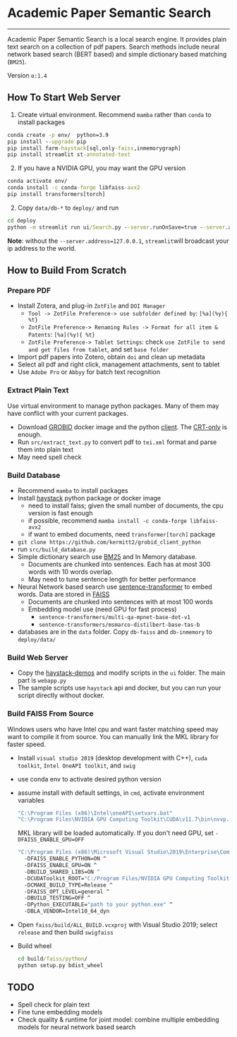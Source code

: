 # Academic Paper Semantic Search

--------


Academic Paper Semantic Search is a local search engine. It provides plain text search on a collection of pdf papers.
Search methods include neural network based search (BERT based) and simple dictionary based matching (`BM25`).

Version `α:1.4`

## How To Start Web Server
1. Create virtual environment. Recommend ``mamba`` rather than `conda` to install packages
  ```cmd
  conda create -p env/  python=3.9 
  pip install --upgrade pip
  pip install farm-haystack[sql,only-faiss,inmemorygraph]
  pip install streamlit st-annotated-text
  ```

2. If you have a NVIDIA GPU, you may want the GPU version 
  ```cmd 
  conda activate env/
  conda install -c conda-forge libfaiss-avx2
  pip install transformers[torch]
  ```

2. Copy `data/db-*` to `deploy/` and run
  ```cmd  
  cd deploy
  python -m streamlit run ui/Search.py --server.runOnSave=true --server.address=127.0.0.1
  ``` 

**Note**: without the ``--server.address=127.0.0.1``, `streamlit`will broadcast your ip address to the world.

## How to Build From Scratch

### Prepare PDF

* Install Zotera, and plug-in ``ZotFile`` and ``DOI Manager``
    * `Tool -> ZotFile Preference-> use subfolder defined by`: `[%a](%y){ %t}`
    * `ZotFile Preference-> Renaming Rules -> Format for all item & Patents`: `[%a](%y){ %t}`
    * `ZotFile Preference-> Tablet Settings`: check `use ZotFile to send and get files from tablet`, and
      set `base folder`
* Import pdf papers into Zotero, obtain `doi` and clean up metadata
* Select all pdf and right click, management attachments, sent to tablet
* Use `Adobe Pro` or `Abbyy` for batch text recognition

### Extract Plain Text

Use virtual environment to manage python packages. Many of them may have conflict with your current packages.

* Download [GROBID](https://github.com/kermitt2/grobid) docker image and the
  python [client](https://github.com/kermitt2/grobid_client_python).
  The [CRT-only](https://grobid.readthedocs.io/en/latest/Grobid-docker/#crf-only-image) is enough.
* Run `src/extract_text.py` to convert pdf to `tei.xml` format and parse them into plain text
* May need spell check

### Build Database
* Recommend  ``mamba`` to install packages
* Install [haystack](https://github.com/deepset-ai/haystack) python package or docker image
    * need to install faiss; given the small number of documents, the cpu version is fast enough
    * if possible, recommend `` mamba install -c conda-forge libfaiss-avx2 ``
    * if want to embed documents, need `transformer[torch]` package
*  `git clone https://github.com/kermitt2/grobid_client_python`
* run `src/build_database.py`
* Simple dictionary search use [BM25](https://docs.haystack.deepset.ai/docs/retriever#bm25-recommended) and In Memory
  database.
    * Documents are chunked into sentences. Each has at most 300 words with 10 words overlap.
    * May need to tune sentence length for better performance
* Neural Network based search use [sentence-transformer](https://www.sbert.net/) to embed words. Data are stored
  in [FAISS](https://github.com/facebookresearch/faiss)
    * Documents are chunked into sentences with at most 100 words
    * Embedding model use (need GPU for fast process)
        * `sentence-transformers/multi-qa-mpnet-base-dot-v1`
        * `sentence-transformers/msmarco-distilbert-base-tas-b`
* databases are in the ``data`` folder. Copy `db-faiss` and `db-inmemory` to `deploy/data/`

### Build Web Server

* Copy the [haystack-demos](https://github.com/deepset-ai/haystack-demos) and modify scripts in the ``ui`` folder. The
  main part is `webapp.py`
* The sample scripts use ``haystack`` api and docker, but you can run your script directly without docker.

### Build FAISS From Source

Windows users who have Intel cpu and want faster matching speed may want to compile it from source. You can manually
link the MKL library for faster speed.

* Install  `visual studio 2019`  (desktop development with C++), `cuda toolkit`, `Intel OneAPI toolkit`,
  and `swig`
* use conda env to activate desired python version
* assume install with default settings, in ``cmd``, activate environment variables

  ```cmd
  "C:\Program Files (x86)\Intel\oneAPI\setvars.bat"
  "C:\Program Files\NVIDIA GPU Computing Toolkit\CUDA\v11.7\bin\nvvp.bat"
  ```
  MKL library will be loaded automatically. If you don't need GPU, set `-DFAISS_ENABLE_GPU=OFF`

  ```cmd
  "C:\Program Files (x86)\Microsoft Visual Studio\2019\Enterprise\Common7\IDE\CommonExtensions\Microsoft\CMake\CMake\bin\cmake.exe" -B build ^ 
    -DFAISS_ENABLE_PYTHON=ON ^
    -DFAISS_ENABLE_GPU=ON ^
    -DBUILD_SHARED_LIBS=ON ^ 
    -DCUDAToolkit_ROOT="C:/Program Files/NVIDIA GPU Computing Toolkit/CUDA/v11.7/" ^
    -DCMAKE_BUILD_TYPE=Release ^
    -DFAISS_OPT_LEVEL=general ^
    -DBUILD_TESTING=OFF ^
    -DPython_EXECUTABLE="path to your python.exe" ^
    -DBLA_VENDOR=Intel10_64_dyn    
  ```
* Open `faiss/build/ALL_BUILD.vcxproj` with Visual Studio 2019; select `release` and then build `swigfaiss`
* Build wheel
  ```cmd
  cd build/faiss/python/
  python setup.py bdist_wheel
  ```

## TODO

* Spell check for plain text
* Fine tune embedding models
* Check quality & runtime for joint model: combine multiple embedding models for neural network based search 
